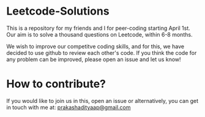 # Leetcode-Solutions
This is a repository for my friends and I for peer-coding starting April 1st. Our aim is to solve a thousand questions on Leetcode, within 6-8 months.

We wish to improve our competitve coding skills, and for this, we have decided to use github to review each other's code. If you think the code for any problem can be improved, please open an issue and let us know!

# How to contribute?

If you would like to join us in this, open an issue or alternatively, you can get in touch with me at: prakashadityaap@gmail.com
